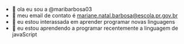 - 👋 ola eu sou a @maribarbosa03
- 👀 meu email de contato é mariane.natal.barbosa@escola.pr.gov.br
- 🌱 eu estou interassada em aprender programar novas linguagens
- 💞️ eu estou aprendendo a programar recentemente a linguagem de javaScript


